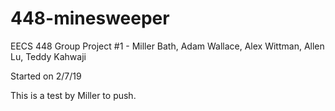 # 448-minesweeper
EECS 448 Group Project #1 - Miller Bath, Adam Wallace, Alex Wittman, Allen Lu, Teddy Kahwaji


Started on 2/7/19


This is a test by Miller to push.
